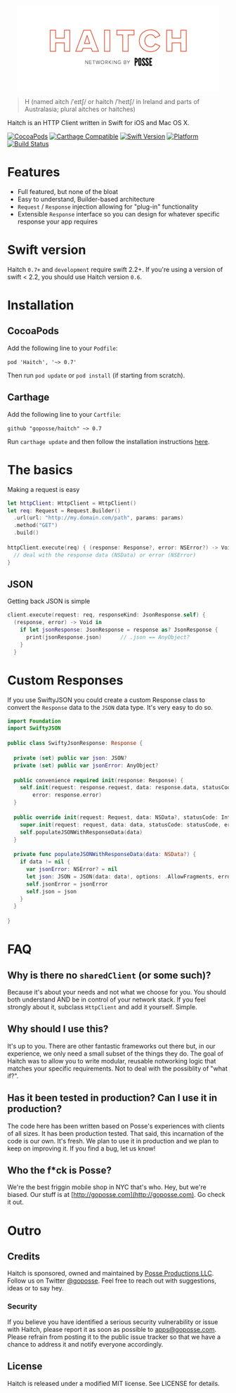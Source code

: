 
<p align="center">
<img src="https://raw.githubusercontent.com/goposse/haitch/assets/haitch_logo.png" align="center" width="460">
</p>

>H (named aitch /ˈeɪtʃ/ or haitch /ˈheɪtʃ/ in Ireland and parts of Australasia; plural aitches or haitches)

Haitch is an HTTP Client written in Swift for iOS and Mac OS X.

[![CocoaPods](https://img.shields.io/cocoapods/v/Haitch.svg?style=flat-square)](#)
[![Carthage Compatible](https://img.shields.io/badge/Carthage-compatible-4BC51D.svg?style=flat-square)](https://github.com/Carthage/Carthage)
[![Swift Version](https://img.shields.io/badge/Swift-2.2+-lightgrey.svg?style=flat-square)](https://golang.org/)
[![Platform](https://img.shields.io/cocoapods/p/Haitch.svg?style=flat-square)](#)
[![Build Status](https://travis-ci.org/goposse/haitch.svg?branch=master&style=flat-square)](https://travis-ci.org/goposse/haitch)

# Features

- Full featured, but none of the bloat
- Easy to understand, Builder-based architecture
- `Request` / `Response` injection allowing for "plug-in" functionality
- Extensible `Response` interface so you can design for whatever specific response your app requires


# Swift version

Haitch `0.7+` and `development` require swift 2.2+. If you're using a version of swift < 2.2, you should use Haitch version `0.6`.


# Installation

## CocoaPods

Add the following line to your `Podfile`:

`pod 'Haitch', '~> 0.7'`

Then run `pod update` or `pod install` (if starting from scratch).

## Carthage

Add the following line to your `Cartfile`:

`github "goposse/haitch" ~> 0.7`

Run `carthage update` and then follow the installation instructions [here](https://github.com/Carthage/Carthage#adding-frameworks-to-an-application).


# The basics

Making a request is easy

```swift
let httpClient: HttpClient = HttpClient()
let req: Request = Request.Builder()
  .url(url: "http://my.domain.com/path", params: params)
  .method("GET")
  .build()

httpClient.execute(req) { (response: Response?, error: NSError?) -> Void in
  // deal with the response data (NSData) or error (NSError)
}
```

## JSON

Getting back JSON is simple

```swift
client.execute(request: req, responseKind: JsonResponse.self) {
  (response, error) -> Void in
    if let jsonResponse: JsonResponse = response as? JsonResponse {
      print(jsonResponse.json)      // .json == AnyObject?
    }
  }
```

# Custom Responses

If you use SwiftyJSON you could create a custom Response class to convert the `Response` data to the `JSON` data type. It's very easy to do so.

```swift
import Foundation
import SwiftyJSON

public class SwiftyJsonResponse: Response {

  private (set) public var json: JSON?
  private (set) public var jsonError: AnyObject?

  public convenience required init(response: Response) {
    self.init(request: response.request, data: response.data, statusCode: response.statusCode,
        error: response.error)
  }

  public override init(request: Request, data: NSData?, statusCode: Int, error: NSError?) {
    super.init(request: request, data: data, statusCode: statusCode, error: error)
    self.populateJSONWithResponseData(data)
  }

  private func populateJSONWithResponseData(data: NSData?) {
    if data != nil {
      var jsonError: NSError? = nil
      let json: JSON = JSON(data: data!, options: .AllowFragments, error: &jsonError)
      self.jsonError = jsonError
      self.json = json
    }
  }

}
```

# FAQ

## Why is there no `sharedClient` (or some such)?

Because it's about your needs and not what we choose for you. You should both understand AND be in control of your network stack. If you feel strongly about it, subclass `HttpClient` and add it yourself. Simple.


## Why should I use this?

It's up to you. There are other fantastic frameworks out there but, in our experience, we only need a small subset of the things they do. The goal of Haitch was to allow you to write modular, reusable notworking logic that matches your specific requirements. Not to deal with the possiblity of "what if?".

## Has it been tested in production? Can I use it in production?

The code here has been written based on Posse's experiences with clients of all sizes. It has been production tested. That said, this incarnation of the code is our own. It's fresh. We plan to use it in production and we plan to keep on improving it. If you find a bug, let us know!

## Who the f*ck is Posse?

We're the best friggin mobile shop in NYC that's who. Hey, but we're biased. Our stuff is at [http://goposse.com](http://goposse.com). Go check it out.

# Outro

## Credits

Haitch is sponsored, owned and maintained by [Posse Productions LLC](http://goposse.com). Follow us on Twitter [@goposse](https://twitter.com/goposse). Feel free to reach out with suggestions, ideas or to say hey.

### Security

If you believe you have identified a serious security vulnerability or issue with Haitch, please report it as soon as possible to apps@goposse.com. Please refrain from posting it to the public issue tracker so that we have a chance to address it and notify everyone accordingly.

## License

Haitch is released under a modified MIT license. See LICENSE for details.
